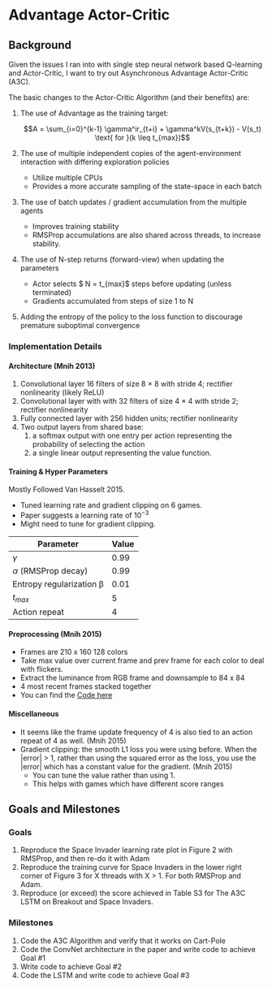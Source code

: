 # Advantage Actor-Critic

## Background

Given the issues I ran into with single step neural network based Q-learning and Actor-Critic, I want to try out Asynchronous Advantage Actor-Critic (A3C).

The basic changes to the Actor-Critic Algorithm (and their benefits) are:

1. The use of Advantage as the training target:

    $$A = \sum_{i=0}^{k-1} \gamma^ir_{t+i} + \gamma^kV(s_{t+k}) - V(s_t) \text{ for }(k \leq t_{max})$$

2. The use of multiple independent copies of the agent-environment interaction with differing exploration policies
    - Utilize multiple CPUs
    - Provides a more accurate sampling of the state-space in each batch
3. The use of batch updates / gradient accumulation from the multiple agents
    - Improves training stability
    - RMSProp accumulations are also shared across threads, to increase stability.
4. The use of N-step returns (forward-view) when updating the parameters
    - Actor selects $ N = t_{max}$ steps before updating (unless terminated)
    - Gradients accumulated from steps of size 1 to N
5. Adding the entropy of the policy to the loss function to discourage premature suboptimal convergence

### Implementation Details

#### Architecture (Mnih 2013)

1. Convolutional layer 16 filters of size 8 × 8 with stride 4; rectifier nonlinearity (likely ReLU)
2. Convolutional layer with with 32 filters of size 4 × 4 with stride 2; rectifier nonlinearity
3. Fully connected layer with 256 hidden units; rectifier nonlinearity
4. Two output layers from shared base:
    1. a softmax output with one entry per action representing the probability of selecting the action
    2. a single linear output representing the value function.

#### Training & Hyper Parameters

Mostly Followed Van Hasselt 2015.

- Tuned learning rate and gradient clipping on 6 games.
- Paper suggests a learning rate of $10^{-3}$
- Might need to tune for gradient clipping.

| Parameter                | Value |
|------------------------- | ----- |
| $\gamma$                 | 0.99  |
| $\alpha$ (RMSProp decay) | 0.99  |
| Entropy regularization β | 0.01  |
| $t_{max}$                | 5     |
| Action repeat            | 4     |


#### Preprocessing (Mnih 2015)

- Frames are 210 x 160 128 colors
- Take max value over current frame and prev frame for each color to deal with flickers.
- Extract the luminance from RGB frame and downsample to 84 x 84
- 4 most recent frames stacked together
- You can find the [Code here](https://sites.google.com/a/deepmind.com/dqn)


#### Miscellaneous

- It seems like the frame update frequency of 4 is also tied to an action repeat of 4 as well. (Mnih 2015)
- Gradient clipping: the smooth L1 loss you were using before. When the |error| > 1, rather than using the squared error as the loss, you use the |error| which has a constant value for the gradient. (Mnih 2015)
    - You can tune the value rather than using 1.
    - This helps with games which have different score ranges

## Goals and Milestones

### Goals

1. Reproduce the Space Invader learning rate plot in Figure 2 with RMSProp, and then re-do it with Adam
2. Reproduce the training curve for Space Invaders in the lower right corner of Figure 3 for X threads with X > 1. For both RMSProp and Adam.
3. Reproduce (or exceed) the score achieved in Table S3 for The A3C LSTM on Breakout and Space Invaders.

### Milestones

1. Code the A3C Algorithm and verify that it works on Cart-Pole
2. Code the ConvNet architecture in the paper and write code to achieve Goal #1
3. Write code to achieve Goal #2
4. Code the LSTM and write code to achieve Goal #3



